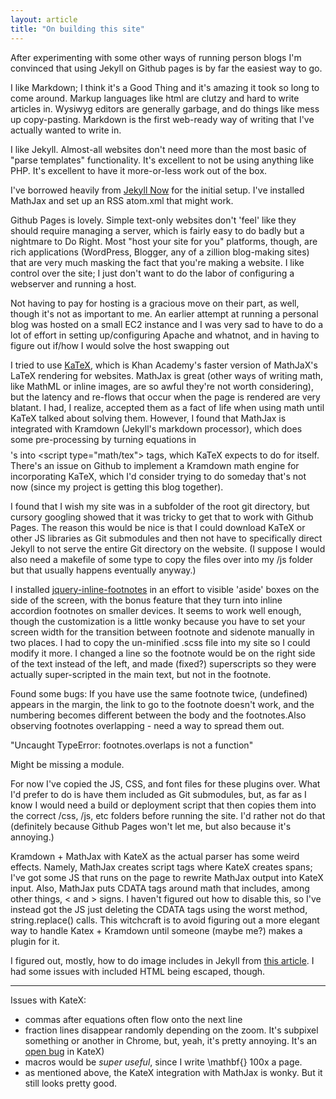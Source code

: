 ```yaml
---
layout: article
title: "On building this site"
---
```


After experimenting with some other ways of running person blogs I'm convinced that using Jekyll on Github pages is by far the easiest way to go.

I like Markdown; I think it's a Good Thing and it's amazing it took so long to come around. Markup languages like html are clutzy and hard to write articles in. Wysiwyg editors are generally garbage, and do things like mess up copy-pasting. Markdown is the first web-ready way of writing that I've actually wanted to write in.

I like Jekyll. Almost-all websites don't need more than the most basic of "parse templates" functionality. It's excellent to not be using anything like PHP. It's excellent to have it more-or-less work out of the box.

I've borrowed heavily from [Jekyll Now](http://github.com/barryclark/jekyll-now) for the initial setup. I've installed MathJax and set up an RSS atom.xml that might work.

Github Pages is lovely. Simple text-only websites don't 'feel' like they should require managing a server, which is fairly easy to do badly but a nightmare to Do Right. Most "host your site for you" platforms, though, are rich applications (WordPress, Blogger, any of a zillion blog-making sites) that are very much masking the fact that you're making a website. I like control over the site; I just don't want to do the labor of configuring a webserver and running a host.

Not having to pay for hosting is a gracious move on their part, as well, though it's not as important to me. An earlier attempt at running a personal blog was hosted on a small EC2 instance and I was very sad to have to do a lot of effort in setting up/configuring Apache and whatnot, and in having to figure out if/how I would solve the host swapping out

I tried to use [KaTeX](https://github.com/Khan/KaTeX), which is Khan Academy's faster version of MathJaX's LaTeX rendering for websites. MathJax is great (other ways of writing math, like MathML or inline images, are so awful they're not worth considering), but the latency and re-flows that occur when the page is rendered are very blatant. I had, I realize, accepted them as a fact of life when using math until KaTeX talked about solving them. However, I found that MathJax is integrated with Kramdown (Jekyll's markdown processor), which does some pre-processing by turning equations in $$ $$'s into \<script type="math/tex"> tags, which KaTeX expects to do for itself. There's an issue on Github to implement a Kramdown math engine for incorporating KaTeX, which I'd consider trying to do someday that's not now (since my project is getting this blog together).

I found that I wish my site was in a subfolder of the root git directory, but cursory googling showed that it was tricky to get that to work with Github Pages. The reason this would be nice is that I could download KaTeX or other JS libraries as Git submodules and then not have to specifically direct Jekyll to not serve the entire Git directory on the website. (I suppose I would also need a makefile of some type to copy the files over into my /js folder but that usually happens eventually anyway.)

I installed [jquery-inline-footnotes](http://andrew.pilsch.com/blog/2014/12/05/stylish-markdown-footnotes-w-jquery/) in an effort to visible 'aside' boxes on the side of the screen, with the bonus feature that they turn into inline accordion footnotes on smaller devices. It seems to work well enough, though the customization is a little wonky because you have to set your screen width for the transition between footnote and sidenote manually in two places. I had to copy the un-minified .scss file into my site so I could modify it more. I changed a line so the footnote would be on the right side of the text instead of the left, and made (fixed?) superscripts so they were actually super-scripted in the main text, but not in the footnote.

Found some bugs:
If you have use the same footnote twice, (undefined) appears in the margin, the link to go to the footnote doesn't work, and the numbering becomes different between the body and the footnotes.Also observing footnotes overlapping - need a way to spread them out.

"Uncaught TypeError: footnotes.overlaps is not a function"

Might be missing a module.

For now I've copied the JS, CSS, and font files for these plugins over. What I'd prefer to do is have them included as Git submodules, but, as far as I know I would need a build or deployment script that then copies them into the correct /css, /js, etc folders before running the site. I'd rather not do that (definitely because Github Pages won't let me, but also because it's annoying.)

Kramdown + MathJax with KateX as the actual parser has some weird effects. Namely, MathJax creates script tags where KateX creates spans; I've got some JS that runs on the page to rewrite MathJax output into KateX input. Also, MathJax puts CDATA tags around math that includes, among other things, < and > signs. I haven't figured out how to disable this, so I've instead got the JS just deleting the CDATA tags using the worst method, string.replace() calls. This witchcraft is to avoid figuring out a more elegant way to handle Katex + Kramdown until someone (maybe me?) makes a plugin for it.

I figured out, mostly, how to do image includes in Jekyll from [this article](https://eduardoboucas.com/blog/2014/12/07/including-and-managing-images-in-jekyll.html). I had some issues with included HTML being escaped, though.

----------

Issues with KateX:
* commas after equations often flow onto the next line
* fraction lines disappear randomly depending on the zoom. It's subpixel something or another in Chrome, but, yeah, it's pretty annoying. It's an [open bug](https://github.com/Khan/KaTeX/issues/824) in KateX)
* macros would be *super useful*, since I write \mathbf{} 100x a page.
* as mentioned above, the KateX integration with MathJax is wonky. But it still looks pretty good.
